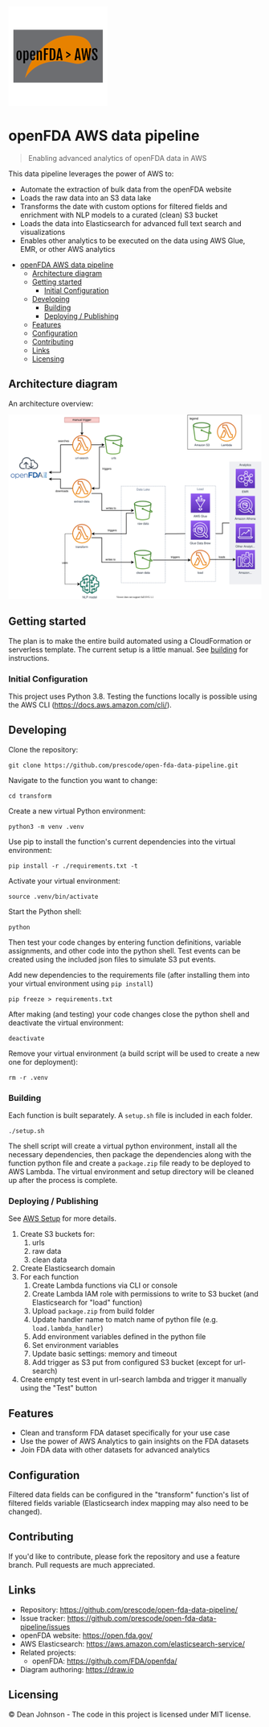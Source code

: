![Logo of the project](./docs/logo.png)

# openFDA AWS data pipeline
> Enabling advanced analytics of openFDA data in AWS

This data pipeline leverages the power of AWS to:
* Automate the extraction of bulk data from the openFDA website
* Loads the raw data into an S3 data lake
* Transforms the date with custom options for filtered fields and enrichment with NLP models to a curated (clean) S3 bucket
* Loads the data into Elasticsearch for advanced full text search and visualizations
* Enables other analytics to be executed on the data using AWS Glue, EMR, or other AWS analytics

- [openFDA AWS data pipeline](#openfda-aws-data-pipeline)
  - [Architecture diagram](#architecture-diagram)
  - [Getting started](#getting-started)
    - [Initial Configuration](#initial-configuration)
  - [Developing](#developing)
    - [Building](#building)
    - [Deploying / Publishing](#deploying--publishing)
  - [Features](#features)
  - [Configuration](#configuration)
  - [Contributing](#contributing)
  - [Links](#links)
  - [Licensing](#licensing)

## Architecture diagram

An architecture overview:

![Architecture diagram](./docs/architecture_diagram.svg)

## Getting started

The plan is to make the entire build automated using a CloudFormation or serverless template.  The current setup is a little manual.  See [building](#Building) for instructions.

### Initial Configuration

This project uses Python 3.8.  Testing the functions locally is possible using the AWS CLI (https://docs.aws.amazon.com/cli/).

## Developing

Clone the repository:

```shell
git clone https://github.com/prescode/open-fda-data-pipeline.git
```

Navigate to the function you want to change:

```shell
cd transform
```

Create a new virtual Python environment:

```shell
python3 -m venv .venv
```

Use pip to install the function's current dependencies into the virtual environment:

```shell
pip install -r ./requirements.txt -t
```

Activate your virtual environment:

```shell
source .venv/bin/activate
```

Start the Python shell:
```shell
python
```

Then test your code changes by entering function definitions, variable assignments, and other code into the python shell.  Test events can be created using the included json files to simulate S3 put events.

Add new dependencies to the requirements file (after installing them into your virtual environment using `pip install`)

```shell
pip freeze > requirements.txt
```

After making (and testing) your code changes close the python shell and deactivate the virtual environment:

```shell
deactivate
```

Remove your virtual environment (a build script will be used to create a new one for deployment):
```shell
rm -r .venv
```

### Building

Each function is built separately.  A `setup.sh` file is included in each folder.

```shell
./setup.sh
```
The shell script will create a virtual python environment, install all the necessary dependencies, then package the dependencies along with the function python file and create a `package.zip` file ready to be deployed to AWS Lambda.  The virtual environment and setup directory will be cleaned up after the process is complete.

### Deploying / Publishing

See [AWS Setup](./prerequisite_aws_setup.txt) for more details.

1. Create S3 buckets for:
   1. urls
   2. raw data
   3. clean data
2. Create Elasticsearch domain
3. For each function 
   1. Create Lambda functions via CLI or console
   2. Create Lambda IAM role with permissions to write to S3 bucket (and Elasticsearch for "load" function)
   3. Upload `package.zip` from build folder
   4. Update handler name to match name of python file (e.g. `load.lambda_handler`)
   5. Add environment variables defined in the python file
   6. Set environment variables
   7. Update basic settings: memory and timeout
   8. Add trigger as S3 put from configured S3 bucket (except for url-search)
4. Create empty test event in url-search lambda and trigger it manually using the "Test" button

## Features

* Clean and transform FDA dataset specifically for your use case
* Use the power of AWS Analytics to gain insights on the FDA datasets
* Join FDA data with other datasets for advanced analytics

## Configuration

Filtered data fields can be configured in the "transform" function's list of filtered fields variable (Elasticsearch index mapping may also need to be changed).

## Contributing

If you'd like to contribute, please fork the repository and use a feature
branch. Pull requests are much appreciated.

## Links

- Repository: https://github.com/prescode/open-fda-data-pipeline/
- Issue tracker: https://github.com/prescode/open-fda-data-pipeline/issues
- openFDA website: https://open.fda.gov/
- AWS Elasticsearch: https://aws.amazon.com/elasticsearch-service/
- Related projects:
  - openFDA: https://github.com/FDA/openfda/
- Diagram authoring: https://draw.io

## Licensing

&copy; Dean Johnson - The code in this project is licensed under MIT license.
